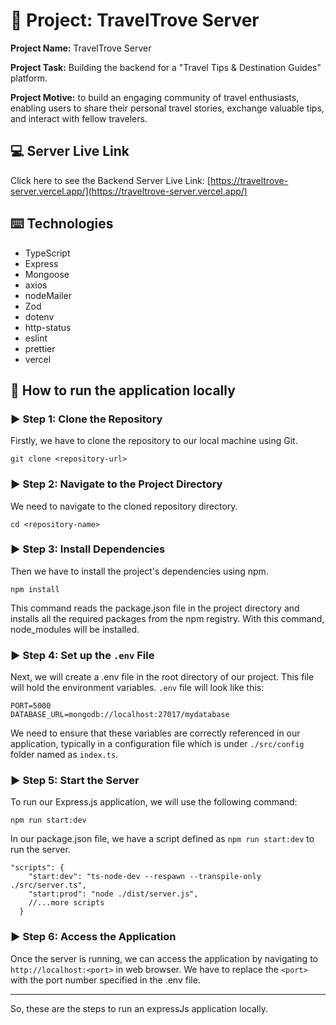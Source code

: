 # :ledger: Project: TravelTrove Server

**Project Name:** TravelTrove Server

**Project Task:** Building the backend for a "Travel Tips & Destination Guides" platform.

**Project Motive:** to build an engaging community of travel enthusiasts, enabling users to share their personal travel stories, exchange valuable tips, and interact with fellow travelers.

## :computer: Server Live Link

Click here to see the Backend Server Live Link: [https://traveltrove-server.vercel.app/](https://traveltrove-server.vercel.app/)

## :keyboard: Technologies

- TypeScript
- Express
- Mongoose
- axios
- nodeMailer
- Zod
- dotenv
- http-status
- eslint
- prettier
- vercel


## :link: How to run the application locally

### :arrow_forward: Step 1: Clone the Repository

Firstly, we have to clone the repository to our local machine using Git.

```node
git clone <repository-url>
```

### :arrow_forward: Step 2: Navigate to the Project Directory

We need to navigate to the cloned repository directory.

```node
cd <repository-name>
```

### :arrow_forward: Step 3: Install Dependencies

Then we have to install the project's dependencies using npm.

```node
npm install
```

This command reads the package.json file in the project directory and installs all the required packages from the npm registry. With this command, node_modules will be installed.

### :arrow_forward: Step 4: Set up the `.env` File

Next, we will create a .env file in the root directory of our project. This file will hold the environment variables. `.env` file will look like this:

```node
PORT=5000
DATABASE_URL=mongodb://localhost:27017/mydatabase
```

We need to ensure that these variables are correctly referenced in our application, typically in a configuration file which is under `./src/config` folder named as `index.ts`.

### :arrow_forward: Step 5: Start the Server

To run our Express.js application, we will use the following command:

```node
npm run start:dev
```

In our package.json file, we have a script defined as `npm run start:dev` to run the server.

```node
"scripts": {
    "start:dev": "ts-node-dev --respawn --transpile-only ./src/server.ts",
    "start:prod": "node ./dist/server.js",
    //...more scripts
  }
```

### :arrow_forward: Step 6: Access the Application

Once the server is running, we can access the application by navigating to `http://localhost:<port>` in web browser. We have to replace the `<port>` with the port number specified in the .env file.

---

So, these are the steps to run an expressJs application locally.

